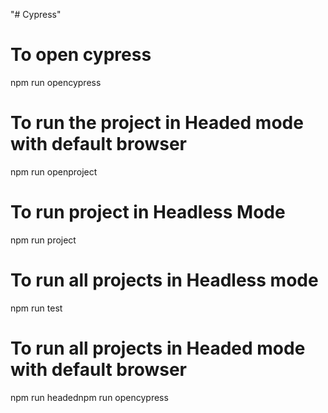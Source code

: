 "# Cypress" 

# To open cypress
npm run opencypress

# To run the project in Headed mode with default browser
npm run openproject

# To run project in Headless Mode
npm run project

# To run all projects in Headless mode
npm run test

# To run all projects in Headed mode with default browser
npm run headednpm run opencypress